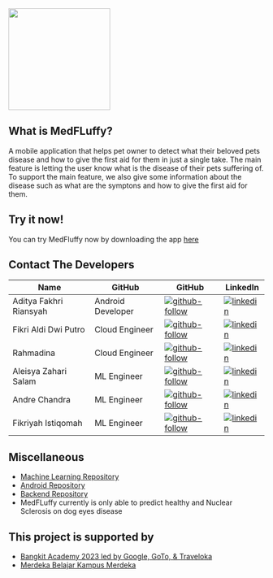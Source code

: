 <img src="https://storage.googleapis.com/medfluffy-resources/logo.png" width="200">

## What is MedFLuffy?

A mobile application that helps pet owner to detect what their beloved pets disease and how to give the first aid for them in just a single take. The main feature is letting the user know what is the disease of their pets suffering of. To support the main feature, we also give some information about the disease such as what are the symptons and how to give the first aid for them.

## Try it now!
You can try MedFluffy now by downloading the app [here](https://kampusmerdeka.kemdikbud.go.id/) 

## Contact The Developers
| Name | GitHub | GitHub | LinkedIn |
| ------ | ------ | ------ | ------ |
| Aditya Fakhri Riansyah | Android Developer | [![github-follow][github-shield]][github-adit] | [![linkedin][linkedin-shield]][linkedin-adit] |
| Fikri Aldi Dwi Putro | Cloud Engineer | [![github-follow][github-shield]][github-aldi] | [![linkedin][linkedin-shield]][linkedin-aldi] |
| Rahmadina | Cloud Engineer | [![github-follow][github-shield]][github-dina] | [![linkedin][linkedin-shield]][linkedin-dina] |
| Aleisya Zahari Salam | ML Engineer | [![github-follow][github-shield]][github-ale] | [![linkedin][linkedin-shield]][linkedin-ale] |
| Andre Chandra | ML Engineer | [![github-follow][github-shield]][github-andre] | [![linkedin][linkedin-shield]][linkedin-andre] |
| Fikriyah Istiqomah | ML Engineer | [![github-follow][github-shield]][github-isti] | [![linkedin][linkedin-shield]][linkedin-isti] |

## Miscellaneous
- [Machine Learning Repository][github-medfluffy-ml]
- [Android Repository][github-medfluffy-android]
- [Backend Repository][github-medfluffy-backend]
- MedFLuffy currently is only able to predict healthy and Nuclear Sclerosis on dog eyes disease


## This project is supported by
- [Bangkit Academy 2023 led by Google, GoTo, & Traveloka](https://kampusmerdeka.kemdikbud.go.id/) 
- [Merdeka Belajar Kampus Merdeka ](https://kampusmerdeka.kemdikbud.go.id/) 



[//]: # (LINKS)

[github-medfluffy-ml]: https://github.com/MedFluffy/medfluffy-ml
[github-medfluffy-android]: https://github.com/MedFluffy/medfluffy-android
[github-medfluffy-backend]: https://github.com/MedFluffy/medfluffy-backend

[github-shield]: https://img.shields.io/badge/github-0077B5?style=for-the-badge&logo=github&logoColor=white

[github-adit]: https://github.com/adityafakhrii
[github-ale]: https://github.com/AleisyaZahari
[github-andre]: https://github.com/AndreC097
[github-isti]: https://github.com/fikriyahistiqomah
[github-dina]: https://github.com/rhmdin
[github-aldi]: https://github.com/fikrialdi10

[github-follow-adit]: https://img.shields.io/github/followers/adityafakhrii?style=for-the-badge
[github-follow-ale]: https://img.shields.io/github/followers/AleisyaZahari?style=social
[github-follow-andre]: https://img.shields.io/github/followers/AndreC097?style=social
[github-follow-isti]: https://img.shields.io/github/followers/fikriyahistiqomah?style=social
[github-follow-dina]: https://img.shields.io/github/followers/rhmdin?style=social
[github-follow-aldi]: https://img.shields.io/github/followers/fikrialdi10?style=social&

[linkedin-shield]: https://img.shields.io/badge/LinkedIn-0077B5?style=for-the-badge&logo=linkedin&logoColor=white

[linkedin-adit]: https://www.linkedin.com/in/adityafakhrii/
[linkedin-ale]: https://www.linkedin.com/in/aleisya-zahari-salam-5b8090222/
[linkedin-andre]: https://www.linkedin.com/in/andre-chandra-a445b2271/
[linkedin-isti]: https://www.linkedin.com/in/fikriyahistiqomah/
[linkedin-dina]: https://www.linkedin.com/in/rhmdin/
[linkedin-aldi]: https://www.linkedin.com/in/fikrialdi/
